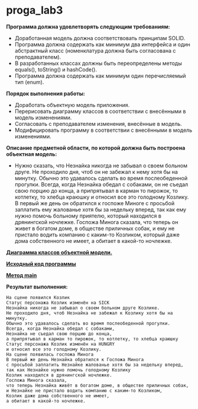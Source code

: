 # proga_lab3
**Программа должна удовлетворять следующим требованиям:**
- Доработанная модель должна соответствовать принципам SOLID.
- Программа должна содержать как минимум два интерфейса и один абстрактный класс (номенклатура должна быть согласована с преподавателем).
- В разработанных классах должны быть переопределены методы equals(), toString() и hashCode().
- Программа должна содержать как минимум один перечисляемый тип (enum).

**Порядок выполнения работы:**
- Доработать объектную модель приложения.
- Перерисовать диаграмму классов в соответствии с внесёнными в модель изменениями.
- Согласовать с преподавателем изменения, внесённые в модель.
- Модифицировать программу в соответствии с внесёнными в модель изменениями.

**Описание предметной области, по которой должна быть построена объектная модель:**

- Нужно сказать, что Незнайка никогда не забывал о своем больном друге. Не проходило дня, чтоб он не забежал к нему хотя бы на минутку. Обычно это удавалось сделать во время послеобеденной прогулки. Всегда, когда Незнайка обедал с собаками, он не съедал свою порцию до конца, а припрятывал в карман то пирожок, то котлетку, то хлебца краюшку и относил все это голодному Козлику. В первый же день он обратился к госпоже Миноге с просьбой заплатить ему жалованье хотя бы за недельку вперед, так как ему нужно помочь больному приятелю, который находился в дрянингской ночлежке. Госпожа Минога сказала, что теперь он живет в богатом доме, в обществе приличных собак, и ему не пристало водить компанию с каким-то Козликом, который даже дома собственного не имеет, а обитает в какой-то ночлежке.

[**Диаграмма классов объектной модели.**](Отчёт/UML.png)

[**Исходный код программы**](src/core/)

[**Метод main**](src/core/Story.java)

**Результат выполнения:**

```На сцене появился Незнайка
На сцене появился Козлик
Статус персонажа Козлик изменён на SICK
Незнайка никогда не забывал о своем больном друге Козлике.
Не проходило дня, чтоб Незнайка не забежал к Козлику хотя бы на минутку.
Обычно это удавалось сделать во время послеобеденной прогулки.
Всегда, когда Незнайка обедал с собаками,
Незнайка не съедал свою порцию до конца,
а припрятывал в карман то пирожок, то котлетку, то хлебца краюшку
Статус персонажа Козлик изменён на HUNGRY
и относил все это голодному Козлику.
На сцене появилась госпожа Минога
В первый же день Незнайка обратился к Госпожа Минога
с просьбой заплатить Незнайке жалованье хотя бы за недельку вперед,
так как Незнайке нужно помочь голодному Козлику
Козлик находился в дрянингской ночлежке.
Госпожа Минога сказала,
что теперь Незнайка живёт в богатом доме, в обществе приличных собак,
и Незнайке не пристало водить компанию с каким-то Козликом,
Козлик даже дома собственного не имеет,
а обитает в какой-то ночлежке.
